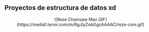 ## Proyectos de estructura de datos xd

<p align="center">
  ![Reze Chainsaw Man GIF](https://media1.tenor.com/m/RgJlyZobGgcAAAAC/reze-csm.gif)
</p>
